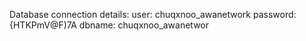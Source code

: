 Database connection details:
user: chuqxnoo_awanetwork
password: {HTKPmV@F)7A
dbname: chuqxnoo_awanetwor